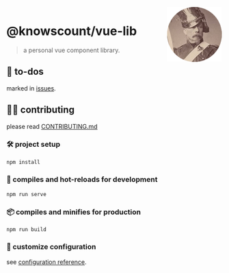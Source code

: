 <!--
 * @Date: 21/04/2021 07.23.51 +0800
 * @Author: KnowsCount
 * @LastEditTime: 21/04/2021 09.14.34 +0800
 * @FilePath: /vue-lib/README.md
-->

<img src="src/assets/logo.png" align="right" width="128" height="128" />

# @knowscount/vue-lib

> a personal vue component library.

## 📌 to-dos

marked in [issues](https://github.com/KnowsCount/vue-lib/issues).

## 🙋‍♂️ contributing

please read [CONTRIBUTING.md](./CONTRIBUTING.md)

### 🛠 project setup

```
npm install
```

### 🔨 compiles and hot-reloads for development

```
npm run serve
```

### 📦 compiles and minifies for production

```
npm run build
```

### 🔧 customize configuration

see [configuration reference](https://cli.vuejs.org/config/).
